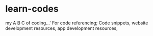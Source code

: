 # learn-codes
my A B C of coding...'
For code referencing;
Code snippets, website development resources, app development resources,

